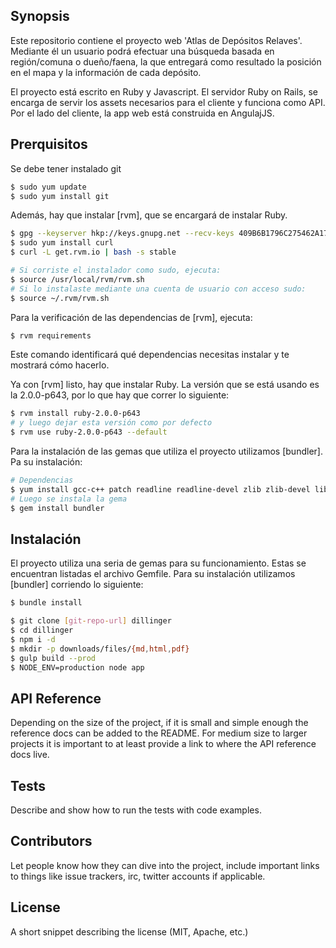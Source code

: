## Synopsis

Este repositorio contiene el proyecto web 'Atlas de Depósitos Relaves'. Mediante él un usuario podrá efectuar una búsqueda basada en región/comuna o dueño/faena, la que entregará como resultado la posición en el mapa y la información de cada depósito.

El proyecto está escrito en Ruby y Javascript. El servidor Ruby on Rails, se encarga de servir los assets necesarios para el cliente y funciona como API. Por el lado del cliente, la app web está construida en AngulajJS.  


## Prerquisitos
  
Se debe tener instalado git

```sh
$ sudo yum update
$ sudo yum install git
```

Además, hay que instalar [rvm], que se encargará de instalar Ruby.

```sh
$ gpg --keyserver hkp://keys.gnupg.net --recv-keys 409B6B1796C275462A1703113804BB82D39DC0E3
$ sudo yum install curl
$ curl -L get.rvm.io | bash -s stable

# Si corriste el instalador como sudo, ejecuta:
$ source /usr/local/rvm/rvm.sh
# Si lo instalaste mediante una cuenta de usuario con acceso sudo:
$ source ~/.rvm/rvm.sh
```
Para la verificación de las dependencias de [rvm], ejecuta:
```sh
$ rvm requirements
```
Este comando identificará qué dependencias necesitas instalar y te mostrará cómo hacerlo.

Ya con [rvm] listo, hay que instalar Ruby. La versión que se está usando es la 2.0.0-p643, por lo que hay que correr lo siguiente:
```sh
$ rvm install ruby-2.0.0-p643
# y luego dejar esta versión como por defecto
$ rvm use ruby-2.0.0-p643 --default
```

Para la instalación de las gemas que utiliza el proyecto utilizamos [bundler]. Pa su instalación:
```sh
# Dependencias
$ yum install gcc-c++ patch readline readline-devel zlib zlib-devel libyaml-devel libffi-devel openssl-devel make bzip2 autoconf automake libtool bison iconv-devel ruby-devel libxml2 libxml2-devel libxslt libxslt-devel
# Luego se instala la gema
$ gem install bundler
```


## Instalación

El proyecto utiliza una seria de gemas para su funcionamiento. Estas se encuentran listadas el archivo Gemfile. Para su instalación utilizamos [bundler] corriendo lo siguiente:
```sh
$ bundle install
```



```sh
$ git clone [git-repo-url] dillinger
$ cd dillinger
$ npm i -d
$ mkdir -p downloads/files/{md,html,pdf}
$ gulp build --prod
$ NODE_ENV=production node app
```

## API Reference

Depending on the size of the project, if it is small and simple enough the reference docs can be added to the README. For medium size to larger projects it is important to at least provide a link to where the API reference docs live.

## Tests

Describe and show how to run the tests with code examples.

## Contributors

Let people know how they can dive into the project, include important links to things like issue trackers, irc, twitter accounts if applicable.

## License

A short snippet describing the license (MIT, Apache, etc.)